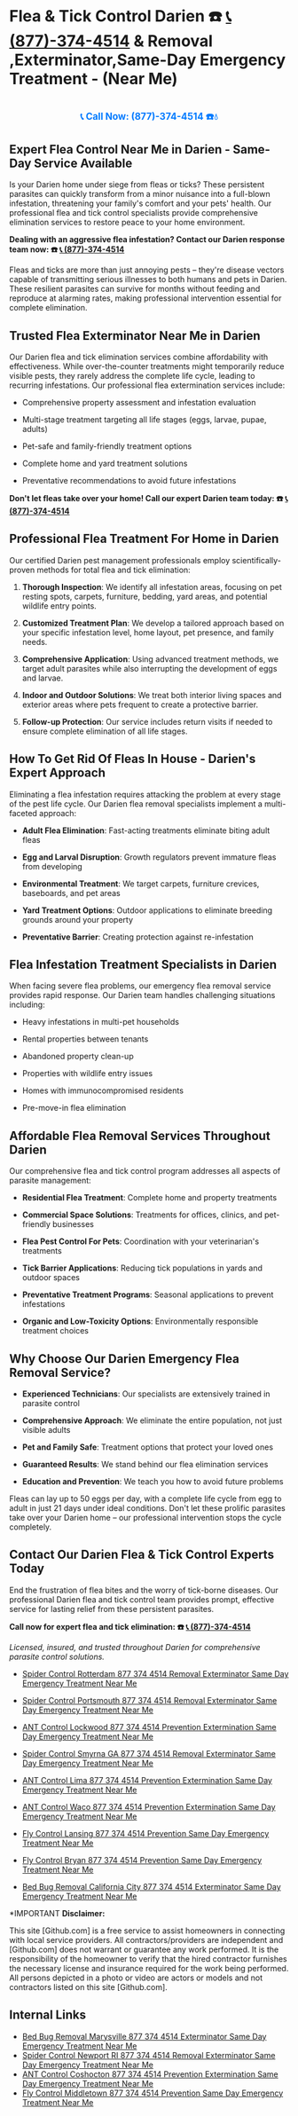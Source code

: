# Flea & Tick Control Darien ☎️ [📞 (877)-374-4514](https://pest-control-4514.netlify.app) & Removal ,Exterminator,Same-Day Emergency Treatment - (Near Me) 
# 

<p align="center" style="font-size: 1.2em; font-weight: bold; margin: 20px 0;">
  <a href="https://pest-control-4514.netlify.app" target="_blank" style="color: #007BFF; text-decoration: none;">📞 Call Now: (877)-374-4514 ☎️💧</a>
</p>

## Expert Flea Control Near Me in Darien - Same-Day Service Available

Is your Darien home under siege from fleas or ticks? These persistent parasites can quickly transform from a minor nuisance into a full-blown infestation, threatening your family's comfort and your pets' health. Our professional flea and tick control specialists provide comprehensive elimination services to restore peace to your home environment.

**Dealing with an aggressive flea infestation? Contact our Darien response team now: ☎️ [📞 (877)-374-4514](https://pest-control-4514.netlify.app)**

Fleas and ticks are more than just annoying pests – they're disease vectors capable of transmitting serious illnesses to both humans and pets in Darien. These resilient parasites can survive for months without feeding and reproduce at alarming rates, making professional intervention essential for complete elimination.

## Trusted Flea Exterminator Near Me in Darien

Our Darien flea and tick elimination services combine affordability with effectiveness. While over-the-counter treatments might temporarily reduce visible pests, they rarely address the complete life cycle, leading to recurring infestations. Our professional flea extermination services include:

- Comprehensive property assessment and infestation evaluation  

- Multi-stage treatment targeting all life stages (eggs, larvae, pupae, adults)  

- Pet-safe and family-friendly treatment options  

- Complete home and yard treatment solutions  

- Preventative recommendations to avoid future infestations  

**Don't let fleas take over your home! Call our expert Darien team today: ☎️ [📞 (877)-374-4514](https://pest-control-4514.netlify.app)**

## Professional Flea Treatment For Home in Darien

Our certified Darien pest management professionals employ scientifically-proven methods for total flea and tick elimination:

1. **Thorough Inspection**: We identify all infestation areas, focusing on pet resting spots, carpets, furniture, bedding, yard areas, and potential wildlife entry points.  

2. **Customized Treatment Plan**: We develop a tailored approach based on your specific infestation level, home layout, pet presence, and family needs.  

3. **Comprehensive Application**: Using advanced treatment methods, we target adult parasites while also interrupting the development of eggs and larvae.  

4. **Indoor and Outdoor Solutions**: We treat both interior living spaces and exterior areas where pets frequent to create a protective barrier.  

5. **Follow-up Protection**: Our service includes return visits if needed to ensure complete elimination of all life stages.  

## How To Get Rid Of Fleas In House - Darien's Expert Approach

Eliminating a flea infestation requires attacking the problem at every stage of the pest life cycle. Our Darien flea removal specialists implement a multi-faceted approach:

- **Adult Flea Elimination**: Fast-acting treatments eliminate biting adult fleas  

- **Egg and Larval Disruption**: Growth regulators prevent immature fleas from developing  

- **Environmental Treatment**: We target carpets, furniture crevices, baseboards, and pet areas  

- **Yard Treatment Options**: Outdoor applications to eliminate breeding grounds around your property  

- **Preventative Barrier**: Creating protection against re-infestation  

## Flea Infestation Treatment Specialists in Darien

When facing severe flea problems, our emergency flea removal service provides rapid response. Our Darien team handles challenging situations including:

- Heavy infestations in multi-pet households  

- Rental properties between tenants  

- Abandoned property clean-up  

- Properties with wildlife entry issues  

- Homes with immunocompromised residents  

- Pre-move-in flea elimination  

## Affordable Flea Removal Services Throughout Darien

Our comprehensive flea and tick control program addresses all aspects of parasite management:

- **Residential Flea Treatment**: Complete home and property treatments  

- **Commercial Space Solutions**: Treatments for offices, clinics, and pet-friendly businesses  

- **Flea Pest Control For Pets**: Coordination with your veterinarian's treatments  

- **Tick Barrier Applications**: Reducing tick populations in yards and outdoor spaces  

- **Preventative Treatment Programs**: Seasonal applications to prevent infestations  

- **Organic and Low-Toxicity Options**: Environmentally responsible treatment choices  

## Why Choose Our Darien Emergency Flea Removal Service?

- **Experienced Technicians**: Our specialists are extensively trained in parasite control  

- **Comprehensive Approach**: We eliminate the entire population, not just visible adults  

- **Pet and Family Safe**: Treatment options that protect your loved ones  

- **Guaranteed Results**: We stand behind our flea elimination services  

- **Education and Prevention**: We teach you how to avoid future problems  

Fleas can lay up to 50 eggs per day, with a complete life cycle from egg to adult in just 21 days under ideal conditions. Don't let these prolific parasites take over your Darien home – our professional intervention stops the cycle completely.

## Contact Our Darien Flea & Tick Control Experts Today

End the frustration of flea bites and the worry of tick-borne diseases. Our professional Darien flea and tick control team provides prompt, effective service for lasting relief from these persistent parasites.

**Call now for expert flea and tick elimination: ☎️ [📞 (877)-374-4514](https://pest-control-4514.netlify.app)**

*Licensed, insured, and trusted throughout Darien for comprehensive parasite control solutions.*


- [Spider Control Rotterdam 877 374 4514 Removal Exterminator Same Day Emergency Treatment Near Me](https://github.com/allyoucaneatsushiin/plumbing-texas/blob/main/Spider-Control-Rotterdam-877-374-4514-Removal-Exterminator-Same-Day-Emergency-Treatment-Near-Me.md)
- [Spider Control Portsmouth 877 374 4514 Removal Exterminator Same Day Emergency Treatment Near Me](https://github.com/allyoucaneatsushiin/plumbing-texas/blob/main/Spider-Control-Portsmouth-877-374-4514-Removal-Exterminator-Same-Day-Emergency-Treatment-Near-Me.md)
- [ANT Control Lockwood 877 374 4514 Prevention Extermination Same Day Emergency Treatment Near Me](https://github.com/allyoucaneatsushiin/plumbing-texas/blob/main/ANT-Control-Lockwood-877-374-4514-Prevention-Extermination-Same-Day-Emergency-Treatment-Near-Me.md)


- [Spider Control Smyrna GA 877 374 4514 Removal Exterminator Same Day Emergency Treatment Near Me](https://github.com/allyoucaneatsushiin/plumbing-texas/blob/main/Spider-Control-Smyrna-GA-877-374-4514-Removal-Exterminator-Same-Day-Emergency-Treatment-Near-Me.md)
- [ANT Control Lima 877 374 4514 Prevention Extermination Same Day Emergency Treatment Near Me](https://github.com/allyoucaneatsushiin/plumbing-texas/blob/main/ANT-Control-Lima-877-374-4514-Prevention-Extermination-Same-Day-Emergency-Treatment-Near-Me.md)
- [ANT Control Waco 877 374 4514 Prevention Extermination Same Day Emergency Treatment Near Me](https://github.com/allyoucaneatsushiin/plumbing-texas/blob/main/ANT-Control-Waco-877-374-4514-Prevention-Extermination-Same-Day-Emergency-Treatment-Near-Me.md)


- [Fly Control Lansing 877 374 4514 Prevention Same Day Emergency Treatment Near Me](https://github.com/allyoucaneatsushiin/plumbing-texas/blob/main/Fly-Control-Lansing-877-374-4514-Prevention-Same-Day-Emergency-Treatment-Near-Me.md)
- [Fly Control Bryan 877 374 4514 Prevention Same Day Emergency Treatment Near Me](https://github.com/allyoucaneatsushiin/plumbing-texas/blob/main/Fly-Control-Bryan-877-374-4514-Prevention-Same-Day-Emergency-Treatment-Near-Me.md)
- [Bed Bug Removal California City 877 374 4514 Exterminator Same Day Emergency Treatment Near Me](https://github.com/allyoucaneatsushiin/plumbing-texas/blob/main/Bed-Bug-Removal-California-City-877-374-4514-Exterminator-Same-Day-Emergency-Treatment-Near-Me.md)


*IMPORTANT **Disclaimer:**  

This site [Github.com] is a free service to assist homeowners in connecting with local service providers. All contractors/providers are independent and [Github.com] does not warrant or guarantee any work performed. It is the responsibility of the homeowner to verify that the hired contractor furnishes the necessary license and insurance required for the work being performed. All persons depicted in a photo or video are actors or models and not contractors listed on this site [Github.com].


## Internal Links
- [Bed Bug Removal Marysville 877 374 4514 Exterminator Same Day Emergency Treatment Near Me](https://github.com/allyoucaneatsushiin/plumbing-texas/blob/main/Bed-Bug-Removal-Marysville-877-374-4514-Exterminator-Same-Day-Emergency-Treatment-Near-Me.md)
- [Spider Control Newport RI 877 374 4514 Removal Exterminator Same Day Emergency Treatment Near Me](https://github.com/allyoucaneatsushiin/plumbing-texas/blob/main/Spider-Control-Newport-RI-877-374-4514-Removal-Exterminator-Same-Day-Emergency-Treatment-Near-Me.md)
- [ANT Control Coshocton 877 374 4514 Prevention Extermination Same Day Emergency Treatment Near Me](https://github.com/allyoucaneatsushiin/plumbing-texas/blob/main/ANT-Control-Coshocton-877-374-4514-Prevention-Extermination-Same-Day-Emergency-Treatment-Near-Me.md)
- [Fly Control Middletown 877 374 4514 Prevention Same Day Emergency Treatment Near Me](https://github.com/allyoucaneatsushiin/plumbing-texas/blob/main/Fly-Control-Middletown-877-374-4514-Prevention-Same-Day-Emergency-Treatment-Near-Me.md)
